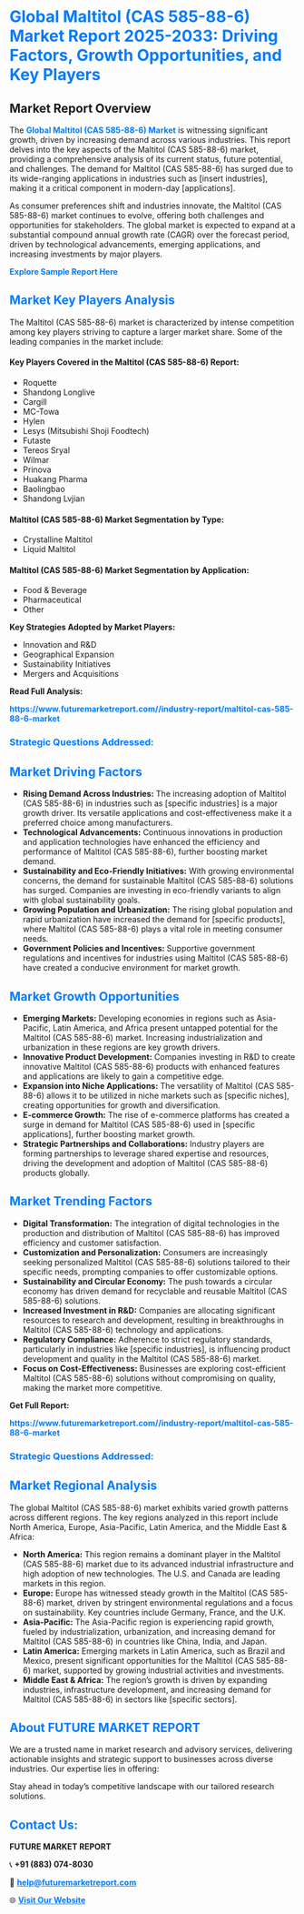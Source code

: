 <h1 style="color: #007BFF;">Global Maltitol (CAS 585-88-6) Market Report 2025-2033: Driving Factors, Growth Opportunities, and Key Players</h1>

<section id="overview">
<h2>Market Report Overview</h2>
<p>The <a href="https://www.futuremarketreport.com//industry-report/maltitol-cas-585-88-6-market" style="color: #007BFF; text-decoration: none;"><strong>Global Maltitol (CAS 585-88-6) Market</strong></a> is witnessing significant growth, driven by increasing demand across various industries. This report delves into the key aspects of the Maltitol (CAS 585-88-6) market, providing a comprehensive analysis of its current status, future potential, and challenges. The demand for Maltitol (CAS 585-88-6) has surged due to its wide-ranging applications in industries such as [insert industries], making it a critical component in modern-day [applications].</p>
<p>As consumer preferences shift and industries innovate, the Maltitol (CAS 585-88-6) market continues to evolve, offering both challenges and opportunities for stakeholders. The global market is expected to expand at a substantial compound annual growth rate (CAGR) over the forecast period, driven by technological advancements, emerging applications, and increasing investments by major players.</p>
</section>

<section id="overview">
<p><a href="https://www.futuremarketreport.com//request-sample/reportId=85392" style="color: #007BFF; text-decoration: none;"><strong>Explore Sample Report Here</strong></a></p>
</section>

<section id="key-players">
<h2 style="color: #007BFF;">Market Key Players Analysis</h2>
<p>The Maltitol (CAS 585-88-6) market is characterized by intense competition among key players striving to capture a larger market share. Some of the leading companies in the market include:</p>
<h4>Key Players Covered in the Maltitol (CAS 585-88-6) Report:</h4>
<ul><li>Roquette</li><li>Shandong Longlive</li><li>Cargill</li><li>MC-Towa</li><li>Hylen</li><li>Lesys (Mitsubishi Shoji Foodtech)</li><li>Futaste</li><li>Tereos Sryal</li><li>Wilmar</li><li>Prinova</li><li>Huakang Pharma</li><li>Baolingbao</li><li>Shandong Lvjian</li></ul>
<h4>Maltitol (CAS 585-88-6) Market Segmentation by Type:</h4>
<ul><li>Crystalline Maltitol</li><li>Liquid Maltitol</li></ul>

<h4>Maltitol (CAS 585-88-6) Market Segmentation by Application:</h4>
<ul><li>Food &amp; Beverage</li><li>Pharmaceutical</li><li>Other</li></ul>
<p><strong>Key Strategies Adopted by Market Players:</strong></p>
<ul>
<li>Innovation and R&D</li>
<li>Geographical Expansion</li>
<li>Sustainability Initiatives</li>
<li>Mergers and Acquisitions</li>
</ul>
</section>

<section>
<p><strong>Read Full Analysis: </strong></p><a href="https://www.futuremarketreport.com//industry-report/maltitol-cas-585-88-6-market" style="color: #007BFF; text-decoration: none;"><strong>https://www.futuremarketreport.com//industry-report/maltitol-cas-585-88-6-market</strong></a>
<h3 style="color: #007BFF;">Strategic Questions Addressed:</h3>
</section>

<section id="driving-factors">
<h2 style="color: #007BFF;">Market Driving Factors</h2>
<ul>
<li><strong>Rising Demand Across Industries:</strong> The increasing adoption of Maltitol (CAS 585-88-6) in industries such as [specific industries] is a major growth driver. Its versatile applications and cost-effectiveness make it a preferred choice among manufacturers.</li>
<li><strong>Technological Advancements:</strong> Continuous innovations in production and application technologies have enhanced the efficiency and performance of Maltitol (CAS 585-88-6), further boosting market demand.</li>
<li><strong>Sustainability and Eco-Friendly Initiatives:</strong> With growing environmental concerns, the demand for sustainable Maltitol (CAS 585-88-6) solutions has surged. Companies are investing in eco-friendly variants to align with global sustainability goals.</li>
<li><strong>Growing Population and Urbanization:</strong> The rising global population and rapid urbanization have increased the demand for [specific products], where Maltitol (CAS 585-88-6) plays a vital role in meeting consumer needs.</li>
<li><strong>Government Policies and Incentives:</strong> Supportive government regulations and incentives for industries using Maltitol (CAS 585-88-6) have created a conducive environment for market growth.</li>
</ul>
</section>

<section id="growth-opportunities">
<h2 style="color: #007BFF;">Market Growth Opportunities</h2>
<ul>
<li><strong>Emerging Markets:</strong> Developing economies in regions such as Asia-Pacific, Latin America, and Africa present untapped potential for the Maltitol (CAS 585-88-6) market. Increasing industrialization and urbanization in these regions are key growth drivers.</li>
<li><strong>Innovative Product Development:</strong> Companies investing in R&D to create innovative Maltitol (CAS 585-88-6) products with enhanced features and applications are likely to gain a competitive edge.</li>
<li><strong>Expansion into Niche Applications:</strong> The versatility of Maltitol (CAS 585-88-6) allows it to be utilized in niche markets such as [specific niches], creating opportunities for growth and diversification.</li>
<li><strong>E-commerce Growth:</strong> The rise of e-commerce platforms has created a surge in demand for Maltitol (CAS 585-88-6) used in [specific applications], further boosting market growth.</li>
<li><strong>Strategic Partnerships and Collaborations:</strong> Industry players are forming partnerships to leverage shared expertise and resources, driving the development and adoption of Maltitol (CAS 585-88-6) products globally.</li>
</ul>
</section>

<section id="trending-factors">
<h2 style="color: #007BFF;">Market Trending Factors</h2>
<ul>
<li><strong>Digital Transformation:</strong> The integration of digital technologies in the production and distribution of Maltitol (CAS 585-88-6) has improved efficiency and customer satisfaction.</li>
<li><strong>Customization and Personalization:</strong> Consumers are increasingly seeking personalized Maltitol (CAS 585-88-6) solutions tailored to their specific needs, prompting companies to offer customizable options.</li>
<li><strong>Sustainability and Circular Economy:</strong> The push towards a circular economy has driven demand for recyclable and reusable Maltitol (CAS 585-88-6) solutions.</li>
<li><strong>Increased Investment in R&D:</strong> Companies are allocating significant resources to research and development, resulting in breakthroughs in Maltitol (CAS 585-88-6) technology and applications.</li>
<li><strong>Regulatory Compliance:</strong> Adherence to strict regulatory standards, particularly in industries like [specific industries], is influencing product development and quality in the Maltitol (CAS 585-88-6) market.</li>
<li><strong>Focus on Cost-Effectiveness:</strong> Businesses are exploring cost-efficient Maltitol (CAS 585-88-6) solutions without compromising on quality, making the market more competitive.</li>
</ul>
</section>

<section>
<p><strong>Get Full Report: </strong></p><a href="https://www.futuremarketreport.com//industry-report/maltitol-cas-585-88-6-market" style="color: #007BFF; text-decoration: none;"><strong>https://www.futuremarketreport.com//industry-report/maltitol-cas-585-88-6-market</strong></a>
<h3 style="color: #007BFF;">Strategic Questions Addressed:</h3>
</section>


<section id="regional-analysis">
<h2 style="color: #007BFF;">Market Regional Analysis</h2>
<p>The global Maltitol (CAS 585-88-6) market exhibits varied growth patterns across different regions. The key regions analyzed in this report include North America, Europe, Asia-Pacific, Latin America, and the Middle East & Africa:</p>
<ul>
<li><strong>North America:</strong> This region remains a dominant player in the Maltitol (CAS 585-88-6) market due to its advanced industrial infrastructure and high adoption of new technologies. The U.S. and Canada are leading markets in this region.</li>
<li><strong>Europe:</strong> Europe has witnessed steady growth in the Maltitol (CAS 585-88-6) market, driven by stringent environmental regulations and a focus on sustainability. Key countries include Germany, France, and the U.K.</li>
<li><strong>Asia-Pacific:</strong> The Asia-Pacific region is experiencing rapid growth, fueled by industrialization, urbanization, and increasing demand for Maltitol (CAS 585-88-6) in countries like China, India, and Japan.</li>
<li><strong>Latin America:</strong> Emerging markets in Latin America, such as Brazil and Mexico, present significant opportunities for the Maltitol (CAS 585-88-6) market, supported by growing industrial activities and investments.</li>
<li><strong>Middle East & Africa:</strong> The region’s growth is driven by expanding industries, infrastructure development, and increasing demand for Maltitol (CAS 585-88-6) in sectors like [specific sectors].</li>
</ul>
</section>

<footer>
<h2 style="color: #007BFF;">About FUTURE MARKET REPORT</h2>
<p>We are a trusted name in market research and advisory services, delivering actionable insights and strategic support to businesses across diverse industries. Our expertise lies in offering:</p>

<p>Stay ahead in today’s competitive landscape with our tailored research solutions.</p>

<h2 style="color: #007BFF;">Contact Us:</h2>
<p><strong>FUTURE MARKET REPORT</strong></p>
<p>📞 <strong>+91 (883) 074-8030</strong></p>
<p>📧 <strong><a href="mailto:help@futuremarketreport.com" style="color: #007BFF;">help@futuremarketreport.com</a></strong></p>
<p>🌐 <strong><a href="https://www.futuremarketreport.com/" style="color: #007BFF;">Visit Our Website</a></strong></p>
</footer>